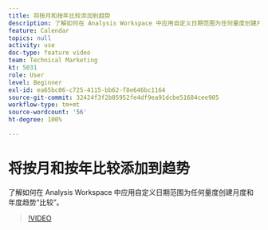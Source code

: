 ```yaml
---
title: 将按月和按年比较添加到趋势
description: 了解如何在 Analysis Workspace 中应用自定义日期范围为任何量度创建月度和年度趋势“比较”。
feature: Calendar
topics: null
activity: use
doc-type: feature video
team: Technical Marketing
kt: 5031
role: User
level: Beginner
exl-id: ea65bc06-c725-4115-bb62-f8e646bc1164
source-git-commit: 32424f3f2b05952fe4df9ea91dcbe51684cee905
workflow-type: tm+mt
source-wordcount: '56'
ht-degree: 100%

---
```


# 将按月和按年比较添加到趋势

了解如何在 Analysis Workspace 中应用自定义日期范围为任何量度创建月度和年度趋势“比较”。

>[!VIDEO](https://video.tv.adobe.com/v/33772/?quality=12)
